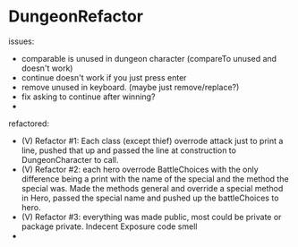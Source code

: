 # DungeonRefactor

issues:
- comparable is unused in dungeon character (compareTo unused and doesn't work)
- continue doesn't work if you just press enter
- remove unused in keyboard. (maybe just remove/replace?)
- fix asking to continue after winning?
- 

refactored:
- (V) Refactor #1: Each class (except thief) overrode attack just to print a line, pushed that up and passed the line at construction to DungeonCharacter to call.
- (V) Refactor #2: each hero overrode BattleChoices with the only difference being a print with the name of the special and the method the special was. Made the methods general and override a special method in Hero, passed the special name and pushed up the battleChoices to hero.
- (V) Refactor #3: everything was made public, most could be private or package private. Indecent Exposure code smell 
-
